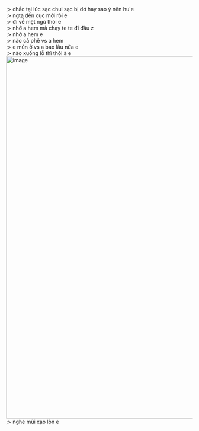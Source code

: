 ;> chắc tại lúc sạc chui sạc bị dơ hay sao ý nên hư e<br>
;> ngta đền cục mới ròi e<br>
;> đi về mệt ngủ thôi e<br>
;> nhớ a hem mà chạy te te đi đâu z<br>
;> nhớ a hem e<br>
;> nào cà phê vs a hem<br>
;> e mún ở vs a bao lâu nữa e<br>
;> nào xuống lỗ thì thôi à e<br>
<img width="941" height="979" alt="image" src="https://github.com/user-attachments/assets/149e68a4-b9c9-4254-bdd7-1a970e130c91" /><br>
;> nghe mùi xạo lòn e
